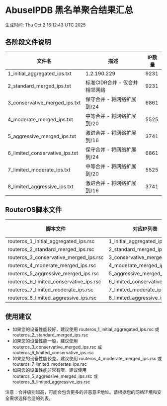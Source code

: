 # AbuseIPDB 黑名单聚合结果汇总
生成时间: Thu Oct  2 16:12:43 UTC 2025

## 各阶段文件说明

| 文件名 | 描述 | IP数量 |
|--------|------|--------|
| 1_initial_aggregated_ips.txt | 1.2.190.229 | 9231 |
| 2_standard_merged_ips.txt | 标准CIDR合并 - 仅合并相邻网络 | 9231 |
| 3_conservative_merged_ips.txt | 保守合并 - 将网络扩展到/24 | 6861 |
| 4_moderate_merged_ips.txt | 中等合并 - 将网络扩展到/20 | 5525 |
| 5_aggressive_merged_ips.txt | 激进合并 - 将网络扩展到/16 | 3741 |
| 6_limited_conservative_ips.txt | 保守合并 - 将网络扩展到/24 | 6861 |
| 7_limited_moderate_ips.txt | 中等合并 - 将网络扩展到/20 | 5525 |
| 8_limited_aggressive_ips.txt | 激进合并 - 将网络扩展到/16 | 3741 |

## RouterOS脚本文件

| 脚本文件 | 对应IP列表 | IP数量 |
|----------|------------|--------|
| routeros_1_initial_aggregated_ips.rsc | 1_initial_aggregated_ips.txt | 9231 |
| routeros_2_standard_merged_ips.rsc | 2_standard_merged_ips.txt | 9231 |
| routeros_3_conservative_merged_ips.rsc | 3_conservative_merged_ips.txt | 6861 |
| routeros_4_moderate_merged_ips.rsc | 4_moderate_merged_ips.txt | 5525 |
| routeros_5_aggressive_merged_ips.rsc | 5_aggressive_merged_ips.txt | 3741 |
| routeros_6_limited_conservative_ips.rsc | 6_limited_conservative_ips.txt | 6861 |
| routeros_7_limited_moderate_ips.rsc | 7_limited_moderate_ips.txt | 5525 |
| routeros_8_limited_aggressive_ips.rsc | 8_limited_aggressive_ips.txt | 3741 |

## 使用建议

- 如果您的设备性能较好，建议使用 routeros_1_initial_aggregated_ips.rsc 或 routeros_2_standard_merged_ips.rsc
- 如果您的设备性能一般，建议使用 routeros_3_conservative_merged_ips.rsc 或 routeros_6_limited_conservative_ips.rsc
- 如果您的设备性能较差，建议使用 routeros_4_moderate_merged_ips.rsc 或 routeros_7_limited_moderate_ips.rsc
- 如果您的设备性能非常有限，建议使用 routeros_5_aggressive_merged_ips.rsc 或 routeros_8_limited_aggressive_ips.rsc

注意：合并级别越高，可能会包含更多的非恶意IP地址。请根据您的网络环境和安全需求选择合适的列表。
